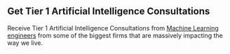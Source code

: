 ## Get Tier 1 Artificial Intelligence Consultations 

Receive Tier 1 Artificial Intelligence Consultations from [Machine Learning engineers](https://mlpro.xyz/) from some of the biggest firms that are massively impacting the way we live. 
